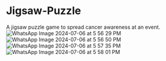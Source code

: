 # Jigsaw-Puzzle
 A jigsaw puzzle game to spread cancer awareness at an event.
![WhatsApp Image 2024-07-06 at 5 56 29 PM](https://github.com/Ahannan3661/Jigsaw-Puzzle/assets/102716499/40f3efc5-533e-4f39-8128-47355bce8310)
![WhatsApp Image 2024-07-06 at 5 56 50 PM](https://github.com/Ahannan3661/Jigsaw-Puzzle/assets/102716499/23e3f337-57f4-4f85-93b9-771053f79121)
![WhatsApp Image 2024-07-06 at 5 57 35 PM](https://github.com/Ahannan3661/Jigsaw-Puzzle/assets/102716499/22464427-15f5-44c1-9cf3-0c4b2abb1b32)
![WhatsApp Image 2024-07-06 at 5 58 01 PM](https://github.com/Ahannan3661/Jigsaw-Puzzle/assets/102716499/5358fe4c-b2dd-46ae-9af3-4cb027ec4981)
